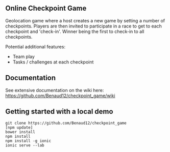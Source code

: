 ## Online Checkpoint Game

Geolocation game where a host creates a new game by setting a number of checkpoints. Players are then invited to participate in a race to get to each checkpoint and 'check-in'. Winner being the first to check-in to all checkpoints.

Potential additional features:
  - Team play
  - Tasks / challenges at each checkpoint

## Documentation

See extensive documentation on the wiki here: https://github.com/Benaud12/checkpoint_game/wiki

## Getting started with a local demo

```
git clone https://github.com/Benaud12/checkpoint_game
[npm update]
bower install
npm install
npm install -g ionic
ionic serve --lab
```
